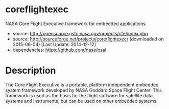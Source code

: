 # coreflightexec
NASA Core Flight Executive framework for embedded applications

* source: http://opensource.gsfc.nasa.gov/projects/cfe/index.php
* source: http://sourceforge.net/projects/coreflightexec/ (downloaded on 2015-06-04) [Last Update: 2014-12-12]
* dependencies: https://github.com/nasa/osal 

# Description
The Core Flight Executive is a portable, platform independent embedded system framework developed by NASA Goddard Space Flight Center. This framework is used as the basis for the flight software for satellite data systems and instruments, but can be used on other embedded systems.



